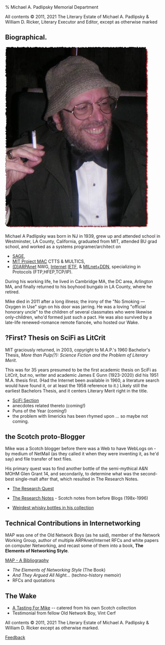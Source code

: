 % Michael A. Padlipsky Memorial Department

All contents &copy; 2011, 2021 The Literary Estate of Michael A. Padlipsky & William D. Ricker, Literary Executor and Editor, except as otherwise marked

## Biographical.

![Michael A Padlipsky (1939-2011)](./RFC/imgs/image002.jpg)

Michael A Padlipsky was born in NJ in 1939, grew up and attended school in Westminster, LA County, California, graduated from MIT, attended BU grad school, and worked as a systems programer/architect on 

* [SAGE](https://en.wikipedia.org/wiki/SAGE_(computer)), 
* [MIT Project MAC](https://en.wikipedia.org/wiki/MIT_Computer_Science_and_Artificial_Intelligence_Laboratory#Project_MAC) CTTS &amp; MULTICS,
* [(D)ARPAnet](https://en.wikipedia.org/wiki/ARPANET) NWG, [Internet](https://en.wikipedia.org/wiki/Internet) [IETF](https://en.wikipedia.org/wiki/Internet_Engineering_Task_Force), & [MILnet+DDN](https://en.wikipedia.org/wiki/MILNET), specializing in Protocols (FTP,HFEP,TCP/IP).

During his working life, he lived in Cambridge MA, the DC area, Arlington MA, and finally returned to his boyhood bungalo in LA County, where he retired.

Mike died in 2011 after a long illness; the irony of the &quot;No Smoking &mdash; Oxygen in Use&quot; sign on his door was jarring. He was a loving &quot;official honorary uncle&quot; to the children of several classmates who were likewise only-children, who'd formed just such a pact. He was also survived by a late-life renewed-romance remote fianc&eacute;e, who hosted our Wake.

## ?First? Thesis on SciFi as LitCrit

MIT graciously returned, in 2003, copyright to M.A.P.'s 1960 Bachelor's Thesis, 
*More than Pulp(?): Science Fiction and the Problem of Literary Merit*.

This was for 35 years presumed to be the first academic thesis on SciFi as LitCrit, but no, writer and academic James E Gunn (1923-2020) did his 1951 M.A. thesis first. (Had the Internet been available in 1960, a literature search would have found it, or at least the 1958 reference to it.) Likely still the earliest Bachelors Thesis, and it centers Literary Merit right in the title.

* [SciFi Section](./SciFi/)
* anecdotes related thereto (coming!)
* Puns of the Year (coming!)
* the problem with limericks has been rhymed upon ... so maybe not coming.


## the Scotch proto-Blogger

Mike was a Scotch blogger before there was a Web to have WebLogs on - by medium of NetMail (as they called it when they were inventing it, as he'd say) and file transfer of text files.

His primary quest was to find another bottle of the semi-mythical A&N MOHM Glen Grant 14, and secondarily, to determine what was the second-best single-malt after that, which resulted in The Research Notes.

* [The Research Quest](./Malt/)

* [The Research Notes](./Malt/notes.html) - Scotch notes from before Blogs (198x-1996)

* [Weirdest whisky bottles in his collection](./Malt/Mike-Empties-WDA.html)

## Technical Contributions in Internetworking

MAP was one of the Old Network Boys (as he said), member of the Network Working Group, author of multiple  ARPAnet/Internet RFCs and white papers on computer Networking, and recast some of them into a book, **The Elements of Networking Style**.

[MAP - A Bibliography](./RFC/) 

* *The Elements of Networking Style* (The Book)
* *And They Argued All Night...* (techno-history memoir)
* RFCs and quotations

## The Wake


* [A Tasting For Mike](./Malt/tasting.html) -- catered from his own Scotch collection
* Testimonial from fellow Old Network Boy, Vint Cerf

All contents &copy; 2011, 2021 The Literary Estate of Michael A. Padlipsky & William D. Ricker
except as otherwise marked.  

[Feedback](https://github.com/n1vux/articles/issues/new/choose)
